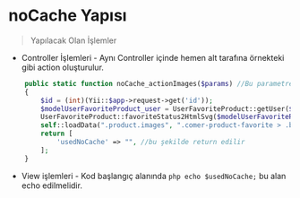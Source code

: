 # noCache Yapısı

>Yapılacak Olan İşlemler

* Controller İşlemleri - Aynı Controller içinde hemen alt tarafına örnekteki gibi action oluşturulur.

```php
    public static function noCache_actionImages($params) //Bu parametre asıl controller'dan giden parametrelerdir.
    {
        $id = (int)(Yii::$app->request->get('id'));
        $modelUserFavoriteProduct_user = UserFavoriteProduct::getUser($id);
        UserFavoriteProduct::favoriteStatus2HtmlSvg($modelUserFavoriteProduct_user);
        self::loadData(".product.images", ".comer-product-favorite > .btn", $modelUserFavoriteProduct_user);
        return [
            'usedNoCache' => "", //bu şekilde return edilir
        ];
    }

```

* View işlemleri - Kod başlangıç alanında ```php echo $usedNoCache;``` bu alan echo edilmelidir.